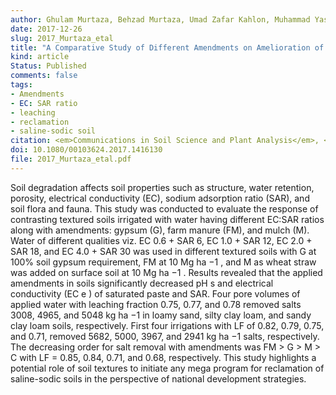 ```yaml
---
author: Ghulam Murtaza, Behzad Murtaza, Umad Zafar Kahlon, Muhammad Yaseen
date: 2017-12-26
slug: 2017_Murtaza_etal
title: "A Comparative Study of Different Amendments on Amelioration of Saline-Sodic Soils Irrigated with Water Having Different EC: SAR Ratios"
kind: article
Status: Published
comments: false
tags:
- Amendments 
- EC: SAR ratio
- leaching
- reclamation
- saline-sodic soil
citation: <em>Communications in Soil Science and Plant Analysis</em>, <b>48</b>(22), 2630-2641
doi: 10.1080/00103624.2017.1416130
file: 2017_Murtaza_etal.pdf
---
```


Soil degradation affects soil properties such as structure, water retention, porosity, electrical conductivity (EC), sodium adsorption ratio (SAR), and soil flora and fauna. This study was conducted to evaluate the response of contrasting textured soils irrigated with water having different EC:SAR ratios along with amendments: gypsum (G), farm manure (FM), and mulch (M). Water of different qualities viz. EC 0.6 + SAR 6, EC 1.0 + SAR 12, EC 2.0 + SAR 18, and EC 4.0 + SAR 30 was used in different textured soils with G at 100% soil gypsum requirement, FM at 10 Mg ha −1 , and M as wheat straw was added on surface soil at 10 Mg ha −1 . Results revealed that the applied amendments in soils significantly decreased pH s and electrical conductivity (EC e ) of saturated paste and SAR. Four pore volumes of applied water with leaching fraction 0.75, 0.77, and 0.78 removed salts 3008, 4965, and 5048 kg ha −1 in loamy sand, silty clay loam, and sandy clay loam soils, respectively. First four irrigations with LF of 0.82, 0.79, 0.75, and 0.71, removed 5682, 5000, 3967, and 2941 kg ha −1 salts, respectively. The decreasing order for salt removal with amendments was FM > G > M > C with LF = 0.85, 0.84, 0.71, and 0.68, respectively. This study highlights a potential role of soil textures to initiate any mega program for reclamation of saline-sodic soils in the perspective of national development strategies.